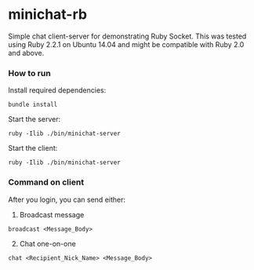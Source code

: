 # minichat-rb

Simple chat client-server for demonstrating Ruby Socket. This was tested using Ruby 2.2.1 on Ubuntu 14.04 and might be compatible with Ruby 2.0 and above.

### How to run

Install required dependencies:

```
bundle install
```

Start the server:

```
ruby -Ilib ./bin/minichat-server
```

Start the client:

```
ruby -Ilib ./bin/minichat-server
```

### Command on client

After you login, you can send either:

1. Broadcast message

```
broadcast <Message_Body>
```

2. Chat one-on-one

```
chat <Recipient_Nick_Name> <Message_Body>
```